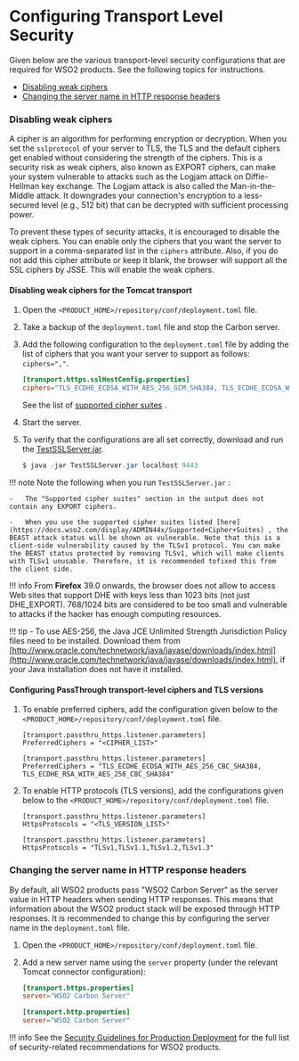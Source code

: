 # Configuring Transport Level Security

Given below are the various transport-level security configurations that are required for WSO2 products. See the following topics for instructions.

-   [Disabling weak ciphers](#disabling-weak-ciphers)
-   [Changing the server name in HTTP response headers](#changing-the-server-name-in-http-response-headers)

### Disabling weak ciphers

A cipher is an algorithm for performing encryption or decryption. When you set the `sslprotocol` of your server to TLS, the TLS and the default ciphers get enabled without considering the strength of the ciphers. This is a security risk as weak ciphers, also known as EXPORT ciphers, can make your system vulnerable to attacks such as the Logjam attack on Diffie-Hellman key exchange. The Logjam attack is also called the Man-in-the-Middle attack. It downgrades your connection's encryption to a less-secured level (e.g., 512 bit) that can be decrypted with sufficient processing power.

To prevent these types of security attacks, it is encouraged to disable the weak ciphers. You can enable only the ciphers that you want the server to support in a comma-separated list in the `ciphers` attribute. Also, if you do not add this cipher attribute or keep it blank, the browser will support all the SSL ciphers by JSSE. This will enable the weak ciphers.

#### Disabling weak ciphers for the Tomcat transport

1.  Open the `<PRODUCT_HOME>/repository/conf/deployment.toml` file.
2.  Take a backup of the `deployment.toml` file and stop the Carbon server.
3.  Add the following configuration to the `deployment.toml` file by adding the list of ciphers that you want your server to support as follows: `ciphers=","`.

    ``` toml
    [transport.https.sslHostConfig.properties]
    ciphers="TLS_ECDHE_ECDSA_WITH_AES_256_GCM_SHA384, TLS_ECDHE_ECDSA_WITH_AES_128_GCM_SHA256, TLS_ECDHE_RSA_WITH_AES_256_GCM_SHA384, TLS_ECDH_ECDSA_WITH_AES_256_GCM_SHA384, TLS_DHE_DSS_WITH_AES_256_GCM_SHA384, TLS_ECDH_RSA_WITH_AES_256_GCM_SHA384, TLS_ECDHE_RSA_WITH_AES_128_GCM_SHA256, TLS_ECDH_ECDSA_WITH_AES_128_GCM_SHA256, TLS_ECDH_RSA_WITH_AES_128_GCM_SHA256, TLS_DHE_DSS_WITH_AES_128_GCM_SHA256, TLS_ECDHE_ECDSA_WITH_AES_256_CBC_SHA384, TLS_ECDH_ECDSA_WITH_AES_256_CBC_SHA384, TLS_ECDH_RSA_WITH_AES_256_CBC_SHA384, TLS_ECDHE_RSA_WITH_AES_256_CBC_SHA384, TLS_DHE_DSS_WITH_AES_256_CBC_SHA256, TLS_ECDHE_ECDSA_WITH_AES_256_CBC_SHA, TLS_ECDH_ECDSA_WITH_AES_256_CBC_SHA, TLS_ECDH_RSA_WITH_AES_256_CBC_SHA, TLS_DHE_DSS_WITH_AES_256_CBC_SHA, TLS_ECDHE_ECDSA_WITH_AES_128_CBC_SHA256, TLS_ECDH_ECDSA_WITH_AES_128_CBC_SHA256, TLS_ECDH_RSA_WITH_AES_128_CBC_SHA256, TLS_DHE_DSS_WITH_AES_128_CBC_SHA256, TLS_ECDHE_ECDSA_WITH_AES_128_CBC_SHA, TLS_ECDH_ECDSA_WITH_AES_128_CBC_SHA, TLS_ECDH_RSA_WITH_AES_128_CBC_SHA, TLS_DHE_DSS_WITH_AES_128_CBC_SHA, TLS_ECDHE_ECDSA_WITH_RC4_128_SHA, TLS_ECDH_ECDSA_WITH_RC4_128_SHA, TLS_ECDH_RSA_WITH_RC4_128_SHA, TLS_EMPTY_RENEGOTIATION_INFO_SCSVF"
    ```
     See the list of [supported cipher suites](https://docs.wso2.com/display/ADMIN44x/Supported+Cipher+Suites) .

4.  Start the server.
5.  To verify that the configurations are all set correctly, download and run the [TestSSLServer.jar]({{base_path}}/assets/attachments/administer/TestSSLServer.jar).

    ``` java
    $ java -jar TestSSLServer.jar localhost 9443
    ```

!!! note
    Note the following when you run `TestSSLServer.jar` :

    -   The "Supported cipher suites" section in the output does not contain any EXPORT ciphers.

    -   When you use the supported cipher suites listed [here](https://docs.wso2.com/display/ADMIN44x/Supported+Cipher+Suites) , the BEAST attack status will be shown as vulnerable. Note that this is a client-side vulnerability caused by the TLSv1 protocol. You can make the BEAST status protected by removing TLSv1, which will make clients with TLSv1 unusable. Therefore, it is recommended tofixed this from the client side.

!!! info
    From **Firefox** 39.0 onwards, the browser does not allow to access Web sites that support DHE with keys less than 1023 bits (not just DHE\_EXPORT). 768/1024 bits are considered to be too small and vulnerable to attacks if the hacker has enough computing resources.
    
!!! tip
    -   To use AES-256, the Java JCE Unlimited Strength Jurisdiction Policy files need to be installed. Download them from [http://www.oracle.com/technetwork/java/javase/downloads/index.html](http://www.oracle.com/technetwork/java/javase/downloads/index.html), if your Java installation does not have it installed.

#### Configuring PassThrough transport-level ciphers and TLS versions

1.  To enable preferred ciphers, add the configuration given below to the `<PRODUCT_HOME>/repository/conf/deployment.toml` file.

    ``` tab="Format"
    [transport.passthru_https.listener.parameters]
    PreferredCiphers = "<CIPHER_LIST>"
    ```

    ``` tab="Example"
    [transport.passthru_https.listener.parameters]
    PreferredCiphers = "TLS_ECDHE_ECDSA_WITH_AES_256_CBC_SHA384, TLS_ECDHE_RSA_WITH_AES_256_CBC_SHA384"
    ```

2. To enable HTTP protocols (TLS versions), add the configurations given below to the `<PRODUCT_HOME>/repository/conf/deployment.toml` file.

    ``` tab="Format"
    [transport.passthru_https.listener.parameters]
    HttpsProtocols = "<TLS_VERSION_LIST>"
    ```

    ``` tab="Example"
    [transport.passthru_https.listener.parameters]
    HttpsProtocols = "TLSv1,TLSv1.1,TLSv1.2,TLSv1.3"
    ```

### Changing the server name in HTTP response headers

By default, all WSO2 products pass "WSO2 Carbon Server" as the server value in HTTP headers when sending HTTP responses. This means that information about the WSO2 product stack will be exposed through HTTP responses. It is recommended to change this by configuring the server name in the `deployment.toml` file.

1.  Open the `<PRODUCT_HOME>/repository/conf/deployment.toml` file.
2.  Add a new server name using the `server` property (under the relevant Tomcat connector configuration):

    ``` toml
    [transport.https.properties]
    server="WSO2 Carbon Server"
    
    [transport.http.properties]
    server="WSO2 Carbon Server"
    ```

!!! info
    See the [Security Guidelines for Production Deployment](https://docs.wso2.com/display/ADMIN44x/Security+Guidelines+for+Production+Deployment) for the full list of security-related recommendations for WSO2 products.


